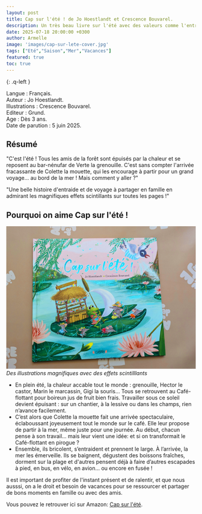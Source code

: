 ```yaml
---
layout: post
title: Cap sur l'été ! de Jo Hoestlandt et Crescence Bouvarel.
description: Un très beau livre sur l'été avec des valeurs comme l'entraide et des moments en famille et amis.
date: 2025-07-18 20:00:00 +0300
author: Armelle
image: 'images/cap-sur-lete-cover.jpg'
tags: ["Eté","Saison","Mer","Vacances"]
featured: true
toc: true
---
```


{: .q-left }

Langue : Français.  
Auteur : Jo Hoestlandt.   
Illustrations : Crescence Bouvarel.                     
Editeur : Grund.              
Age : Dès 3 ans.                            
Date de parution :  5 juin 2025.         

## Résumé

"C'est l'été ! Tous les amis de la forêt sont épuisés par la chaleur et se reposent au bar-nénufar de Verte la grenouille. C'est sans compter l'arrivée fracassante de Colette la mouette, qui les encourage à partir pour un grand voyage... au bord de la mer ! Mais comment y aller ?"

"Une belle histoire d'entraide et de voyage à partager en famille en admirant les magnifiques effets scintillants sur toutes les pages !"

## Pourquoi on aime Cap sur l'été ! 

![Des illustrations magnifiques avec des effets scintilllants](images/cap-sur-lete-cover.jpg) 
*Des illustrations magnifiques avec des effets scintilllants*
- En plein été, la chaleur accable tout le monde : grenouille, Hector le castor, Marin le marcassin, Gigi la souris… Tous se retrouvent au Café-flottant pour boireun jus de fruit bien frais. Travailler sous ce soleil devient épuisant : sur un chantier, à la lessive ou dans les champs, rien n’avance facilement.
- C’est alors que Colette la mouette fait une arrivée spectaculaire, éclaboussant joyeusement tout le monde sur le café. Elle leur propose de partir à la mer, même juste pour une journée. Au début, chacun pense à son travail… mais leur vient une idée: et si on transformait le Café-flottant en pirogue ?
- Ensemble, ils bricolent, s’entraident et prennent le large. À l’arrivée, la mer les émerveille. Ils se baignent, dégustent des boissons fraîches, dorment sur la plage et d'autres pensent déjà à faire d’autres escapades à pied, en bus, en vélo, en avion... ou encore en fusée !

Il est important de profiter de l'instant présent et de ralentir, et que nous ausssi, on a le droit et besoin de vacances pour se ressourcer et partager de bons moments en famille ou avec des amis.

Vous pouvez le retrouver ici sur Amazon: [Cap sur l'été](https://amzn.to/3JoMTrn).



